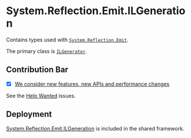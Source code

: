 # System.Reflection.Emit.ILGeneration
Contains types used with [`System.Reflection.Emit`](../System.Reflection.Emit/README.md).

The primary class is [`ILGenerator`](https://learn.microsoft.com/dotnet/api/system.reflection.emit.ilgenerator).

## Contribution Bar
- [x] [We consider new features, new APIs and performance changes](../../libraries/README.md#primary-bar)

See the [Help Wanted](https://github.com/dotnet/runtime/issues?q=is%3Aissue+is%3Aopen+label%3Aarea-System.Reflection.Emit+label%3A%22help+wanted%22) issues.

## Deployment
[System.Reflection.Emit.ILGeneration](https://www.nuget.org/packages/System.Reflection.Emit.ILGeneration) is included in the shared framework.